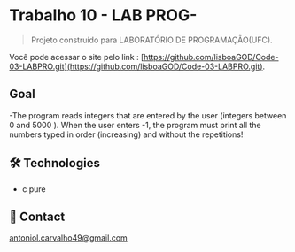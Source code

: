 # Trabalho 10 - LAB PROG-

> Projeto construído para LABORATÓRIO DE PROGRAMAÇÃO(UFC).

Você pode acessar o site pelo link : [https://github.com/lisboaGOD/Code-03-LABPRO.git](https://github.com/lisboaGOD/Code-03-LABPRO.git).


## Goal
 -The program reads integers that are entered by the user (integers between
    0 and 5000 ). When the user enters -1, the program must print all the numbers typed in order
    (increasing) and without the repetitions!


## 🛠 Technologies

- c pure

## 💛 Contact

antoniol.carvalho49@gmail.com